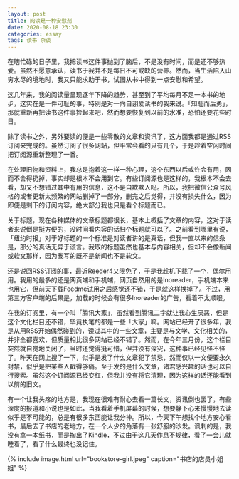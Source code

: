 ```yaml
---
layout: post
title: 阅读是一种安慰剂
date: 2020-08-18 23:30
categories: essay
tags: 读书 杂谈
---
```


在瞎忙碌的日子里，我把读书这件事抛到了脑后，不是没有时间，而是还不够热爱。虽然不愿意承认，读书于我并不是每日不可或缺的营养。然而，当生活陷入山穷水尽的境地时，我又只能求助于书，试图从书中得到一点安慰和希望。

这几年来，我的阅读量呈现逐年下降的趋势，甚至到了平均每月不足一本书的地步，这实在是一件可耻的事，特别是对一向自诩爱读书的我来说。「知耻而后勇」，那就重新再把读书这件事捡起来吧，然而想要恢复到以前的水准，恐怕还要花些时日。

除了读书之外，另外要读的便是一些零散的文章和资讯了，这方面我都是通过RSS订阅来完成的。虽然订阅了很多网站，但平常会看的只有几个，于是趁着空闲时间把订阅源重新整理了一番。

在处理旧物和资料上，我总是抱着这一样一种心理，这个东西以后或许会有用，因而不舍得扔掉，事实却是根本不会用到它。有些订阅源也是这样的，我根本不会去看，却又不想错过其中有用的信息，这不是自欺欺人吗。所以，我把微信公众号风格的或者更新太频繁的网站删掉了一部分，删完之后觉得，并没有损失什么，因为即便是剩下的订阅内容，绝大部分我也只是看个标题而已。

关于标题，现在各种媒体的文章标题都很长，基本上概括了文章的内容，这对于读者来说倒是挺方便的，没时间看内容的话扫个标题就可以了。之前看到哪里有说，「纽约时报」对于好标题的一个标准是对读者讲的是真话，但我一直以来的信条是，部分的真话无异于谎言。我取的标题虽然也基本与内容相关，但却不会像新闻或软文那样，因为我写的既不是新闻也不是软文。

还是说回RSS订阅的事，最近Reeder4又限免了，于是我趁机下载了一个，偶尔用用。我用的最多的还是网页端和手机端，网页自然用的是Inoreader，手机端本来也用它，但前天下载Feedme试用之后感觉还不错，于是就这样换掉了。不过，用第三方客户端的后果是，加载的时候会有很多Inoreader的广告，看着不太顺眼。

在我的订阅里，有一个叫「腾讯大家」，虽然看到腾讯二字就让我心生厌恶，但是这个文化栏目还不错，毕竟执笔的都是一些「大家」嘛。网站已经开了很多年，我是从用RSS开始偶然碰到的，读过其中的一些文章，主要是与文学、文化相关的，并非全都喜欢，但质量相比很多网站已经不错了。然而，在今年三月份，这个栏目突然就自觉地关闭了，当时还觉得挺可惜，但并没有深究，这种事已经见怪不怪了。昨天在网上搜了一下，似乎是发了什么文章犯了禁忌，然而仅以一文便要永久封禁，似乎是把某些人戳得够痛。至于发的是什么文章，诸君感兴趣的话也可以自行搜索。虽然这个订阅源已经变红，但我并没有将它清理，因为这样的话还能看到以前的旧文。

有一个让我头疼的地方是，我现在很难有耐心去看一篇长文，资讯倒也罢了，有些深度的报道和小说也是如此，当我看着手机屏幕的时候，想要静下心来慢慢地去读似乎是不可能的，总是有很多东西能让我分神。所以，今天下午想找个地方安心看书，最后去了书店的老地方，在一个人少的角落有一张舒服的沙发。讽刺的是，我没有拿一本纸书，而是掏出了Kindle，不过由于这几天作息不规律，看了一会儿就睡着了，看了什么最终也没记住。

{% include image.html url="bookstore-girl.jpeg" caption="书店的店员小姐姐" %}
